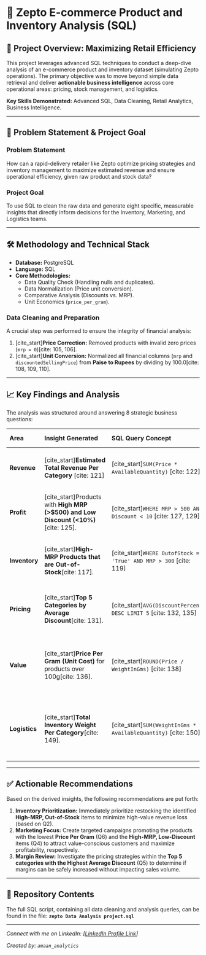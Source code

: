 # 🛒 Zepto E-commerce Product and Inventory Analysis (SQL)

## 🌟 Project Overview: Maximizing Retail Efficiency

This project leverages advanced SQL techniques to conduct a deep-dive analysis of an e-commerce product and inventory dataset (simulating Zepto operations). The primary objective was to move beyond simple data retrieval and deliver **actionable business intelligence** across core operational areas: pricing, stock management, and logistics.

**Key Skills Demonstrated:** Advanced SQL, Data Cleaning, Retail Analytics, Business Intelligence.

---

## 🎯 Problem Statement & Project Goal

### Problem Statement
How can a rapid-delivery retailer like Zepto optimize pricing strategies and inventory management to maximize estimated revenue and ensure operational efficiency, given raw product and stock data?

### Project Goal
To use SQL to clean the raw data and generate eight specific, measurable insights that directly inform decisions for the Inventory, Marketing, and Logistics teams.

---

## 🛠️ Methodology and Technical Stack

* **Database:** PostgreSQL
* **Language:** SQL
* **Core Methodologies:**
    * Data Quality Check (Handling nulls and duplicates).
    * Data Normalization (Price unit conversion).
    * Comparative Analysis (Discounts vs. MRP).
    * Unit Economics (`price_per_gram`).

### Data Cleaning and Preparation

A crucial step was performed to ensure the integrity of financial analysis:
1.  [cite_start]**Price Correction:** Removed products with invalid zero prices (`mrp = 0`)[cite: 105, 106].
2.  [cite_start]**Unit Conversion:** Normalized all financial columns (`mrp` and `discountedSellingPrice`) from **Paise to Rupees** by dividing by 100.0[cite: 108, 109, 110].

---

## 📈 Key Findings and Analysis

The analysis was structured around answering 8 strategic business questions:

| Area | Insight Generated | SQL Query Concept | Business Impact |
| :--- | :--- | :--- | :--- |
| **Revenue** | [cite_start]**Estimated Total Revenue Per Category** [cite: 121] | [cite_start]`SUM(Price * AvailableQuantity)` [cite: 122] | Identifies high-value categories for investment. |
| **Profit** | [cite_start]Products with **High MRP (>$500) and Low Discount (<10%)**[cite: 125]. | [cite_start]`WHERE MRP > 500 AND Discount < 10` [cite: 127, 129] | Pinpoints critical, high-margin, full-price items. |
| **Inventory** | [cite_start]**High-MRP Products that are Out-of-Stock**[cite: 117]. | [cite_start]`WHERE OutofStock = 'True' AND MRP > 300` [cite: 119] | Flags immediate priorities to recover potential lost sales. |
| **Pricing** | [cite_start]**Top 5 Categories by Average Discount**[cite: 131]. | [cite_start]`AVG(DiscountPercent) DESC LIMIT 5` [cite: 132, 135] | Guides pricing policy and margin control efforts. |
| **Value** | [cite_start]**Price Per Gram (Unit Cost)** for products over 100g[cite: 136]. | [cite_start]`ROUND(Price / WeightInGms)` [cite: 138] | Assesses true product value for marketing and competitive analysis. |
| **Logistics** | [cite_start]**Total Inventory Weight Per Category**[cite: 149]. | [cite_start]`SUM(WeightInGms * AvailableQuantity)` [cite: 150] | Essential data for warehouse capacity and shipping cost models. |

---

## ✅ Actionable Recommendations

Based on the derived insights, the following recommendations are put forth:

1.  **Inventory Prioritization:** Immediately prioritize restocking the identified **High-MRP, Out-of-Stock** items to minimize high-value revenue loss (based on Q2).
2.  **Marketing Focus:** Create targeted campaigns promoting the products with the lowest **Price Per Gram** (Q6) and the **High-MRP, Low-Discount** items (Q4) to attract value-conscious customers and maximize profitability, respectively.
3.  **Margin Review:** Investigate the pricing strategies within the **Top 5 categories with the Highest Average Discount** (Q5) to determine if margins can be safely increased without impacting sales volume.

---

## 📁 Repository Contents

The full SQL script, containing all data cleaning and analysis queries, can be found in the file: **`zepto Data Analysis project.sql`**

---
*Connect with me on LinkedIn: [[LinkedIn Profile Link](https://www.linkedin.com/in/amaan-ul-haq-33bbaa380/)]*

*Created by: `amaan_analytics`*
